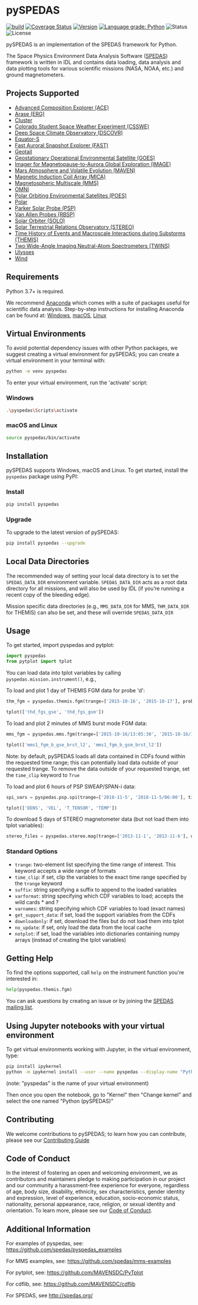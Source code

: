
# pySPEDAS
[![build](https://github.com/spedas/pyspedas/workflows/build/badge.svg)](https://github.com/spedas/pyspedas/actions)
[![Coverage Status](https://coveralls.io/repos/github/spedas/pyspedas/badge.svg)](https://coveralls.io/github/spedas/pyspedas)
[![Version](https://img.shields.io/pypi/v/pyspedas.svg)](https://pypi.org/project/pyspedas/)
[![Language grade: Python](https://img.shields.io/lgtm/grade/python/g/spedas/pyspedas.svg?logo=lgtm&logoWidth=18)](https://lgtm.com/projects/g/spedas/pyspedas/context:python)
![Status](https://img.shields.io/pypi/status/pyspedas.svg)
![License](https://img.shields.io/pypi/l/pyspedas.svg)

pySPEDAS is an implementation of the SPEDAS framework for Python. 

The Space Physics Environment Data Analysis Software ([SPEDAS](http://spedas.org/wiki)) framework is written in IDL and contains data loading, data analysis and data plotting tools for various scientific missions (NASA, NOAA, etc.) and ground magnetometers.   

## Projects Supported
- [Advanced Composition Explorer (ACE)](https://github.com/spedas/pyspedas/blob/master/pyspedas/ace/README.md)
- [Arase (ERG)](https://github.com/spedas/pyspedas/blob/master/pyspedas/erg/README.md)
- [Cluster](https://github.com/spedas/pyspedas/blob/master/pyspedas/cluster/README.md)
- [Colorado Student Space Weather Experiment (CSSWE)](https://github.com/spedas/pyspedas/blob/master/pyspedas/csswe/README.md)
- [Deep Space Climate Observatory (DSCOVR)](https://github.com/spedas/pyspedas/blob/master/pyspedas/dscovr/README.md)
- [Equator-S](https://github.com/spedas/pyspedas/blob/master/pyspedas/equator_s/README.md)
- [Fast Auroral Snapshot Explorer (FAST)](https://github.com/spedas/pyspedas/blob/master/pyspedas/fast/README.md)
- [Geotail](https://github.com/spedas/pyspedas/blob/master/pyspedas/geotail/README.md)
- [Geostationary Operational Environmental Satellite (GOES)](https://github.com/spedas/pyspedas/blob/master/pyspedas/goes/README.md)
- [Imager for Magnetopause-to-Aurora Global Exploration (IMAGE)](https://github.com/spedas/pyspedas/blob/master/pyspedas/image/README.md)
- [Mars Atmosphere and Volatile Evolution (MAVEN)](https://github.com/spedas/pyspedas/blob/master/pyspedas/maven/README.md)
- [Magnetic Induction Coil Array (MICA)](https://github.com/spedas/pyspedas/blob/master/pyspedas/mica/README.md)
- [Magnetospheric Multiscale (MMS)](https://github.com/spedas/pyspedas/blob/master/pyspedas/mms/README.md)
- [OMNI](https://github.com/spedas/pyspedas/blob/master/pyspedas/omni/README.md)
- [Polar Orbiting Environmental Satellites (POES)](https://github.com/spedas/pyspedas/blob/master/pyspedas/poes/README.md)
- [Polar](https://github.com/spedas/pyspedas/blob/master/pyspedas/polar/README.md)
- [Parker Solar Probe (PSP)](https://github.com/spedas/pyspedas/blob/master/pyspedas/psp/README.md)
- [Van Allen Probes (RBSP)](https://github.com/spedas/pyspedas/blob/master/pyspedas/rbsp/README.md)
- [Solar Orbiter (SOLO)](https://github.com/spedas/pyspedas/blob/master/pyspedas/solo/README.md)
- [Solar Terrestrial Relations Observatory (STEREO)](https://github.com/spedas/pyspedas/blob/master/pyspedas/stereo/README.md)
- [Time History of Events and Macroscale Interactions during Substorms (THEMIS)](https://github.com/spedas/pyspedas/blob/master/pyspedas/themis/README.md)
- [Two Wide-Angle Imaging Neutral-Atom Spectrometers (TWINS)](https://github.com/spedas/pyspedas/blob/master/pyspedas/twins/README.md)
- [Ulysses](https://github.com/spedas/pyspedas/blob/master/pyspedas/ulysses/README.md)
- [Wind](https://github.com/spedas/pyspedas/blob/master/pyspedas/wind/README.md)

## Requirements

Python 3.7+ is required.  

We recommend [Anaconda](https://www.continuum.io/downloads/) which comes with a suite of packages useful for scientific data analysis. Step-by-step instructions for installing Anaconda can be found at: [Windows](https://docs.anaconda.com/anaconda/install/windows/), [macOS](https://docs.anaconda.com/anaconda/install/mac-os/), [Linux](https://docs.anaconda.com/anaconda/install/linux/)

## Virtual Environments
To avoid potential dependency issues with other Python packages, we suggest creating a virtual environment for pySPEDAS; you can create a virtual environment in your terminal with:

```bash
python -m venv pyspedas
```

To enter your virtual environment, run the 'activate' script:

### Windows

```bash
.\pyspedas\Scripts\activate
```

### macOS and Linux

```bash
source pyspedas/bin/activate
```

## Installation

pySPEDAS supports Windows, macOS and Linux. To get started, install the `pyspedas` package using PyPI:

### Install

```bash
pip install pyspedas
```

### Upgrade

To upgrade to the latest version of pySPEDAS:

```bash
pip install pyspedas --upgrade
```

## Local Data Directories

The recommended way of setting your local data directory is to set the `SPEDAS_DATA_DIR` environment variable. `SPEDAS_DATA_DIR` acts as a root data directory for all missions, and will also be used by IDL (if you’re running a recent copy of the bleeding edge).

Mission specific data directories (e.g., `MMS_DATA_DIR` for MMS, `THM_DATA_DIR` for THEMIS) can also be set, and these will override `SPEDAS_DATA_DIR`

## Usage

To get started, import pyspedas and pytplot:

```python
import pyspedas
from pytplot import tplot
```

You can load data into tplot variables by calling `pyspedas.mission.instrument()`, e.g., 

To load and plot 1 day of THEMIS FGM data for probe 'd':
```python
thm_fgm = pyspedas.themis.fgm(trange=['2015-10-16', '2015-10-17'], probe='d')

tplot(['thd_fgs_gse', 'thd_fgs_gsm'])
```

To load and plot 2 minutes of MMS burst mode FGM data:
```python
mms_fgm = pyspedas.mms.fgm(trange=['2015-10-16/13:05:30', '2015-10-16/13:07:30'], data_rate='brst')

tplot(['mms1_fgm_b_gse_brst_l2', 'mms1_fgm_b_gsm_brst_l2'])
```

Note: by default, pySPEDAS loads all data contained in CDFs found within the requested time range; this can potentially load data outside of your requested trange. To remove the data outside of your requested trange, set the `time_clip` keyword to `True`

To load and plot 6 hours of PSP SWEAP/SPAN-i data:
```python
spi_vars = pyspedas.psp.spi(trange=['2018-11-5', '2018-11-5/06:00'], time_clip=True)

tplot(['DENS', 'VEL', 'T_TENSOR', 'TEMP'])
```

To download 5 days of STEREO magnetometer data (but not load them into tplot variables):
```python
stereo_files = pyspedas.stereo.mag(trange=['2013-11-1', '2013-11-6'], downloadonly=True)
```

### Standard Options
- `trange`: two-element list specifying the time range of interest. This keyword accepts a wide range of formats
- `time_clip`: if set, clip the variables to the exact time range specified by the `trange` keyword 
- `suffix`: string specifying a suffix to append to the loaded variables
- `varformat`: string specifying which CDF variables to load; accepts the wild cards * and ?
- `varnames`: string specifying which CDF variables to load (exact names)
- `get_support_data`: if set, load the support variables from the CDFs
- `downloadonly`: if set, download the files but do not load them into tplot
- `no_update`: if set, only load the data from the local cache
- `notplot`: if set, load the variables into dictionaries containing numpy arrays (instead of creating the tplot variables)

## Getting Help
To find the options supported, call `help` on the instrument function you're interested in:
```python
help(pyspedas.themis.fgm)
```

You can ask questions by creating an issue or by joining the [SPEDAS mailing list](http://spedas.org/mailman/listinfo/spedas-list_spedas.org).

## Using Jupyter notebooks with your virtual environment

To get virtual environments working with Jupyter, in the virtual environment, type:

```bash
pip install ipykernel
python -m ipykernel install --user --name pyspedas --display-name "Python (pySPEDAS)"
```

(note: "pyspedas" is the name of your virtual environment)

Then once you open the notebook, go to "Kernel" then "Change kernel" and select the one named "Python (pySPEDAS)"

## Contributing
We welcome contributions to pySPEDAS; to learn how you can contribute, please see our [Contributing Guide](https://github.com/spedas/pyspedas/blob/master/CONTRIBUTING.md)

## Code of Conduct
In the interest of fostering an open and welcoming environment, we as contributors and maintainers pledge to making participation in our project and our community a harassment-free experience for everyone, regardless of age, body size, disability, ethnicity, sex characteristics, gender identity and expression, level of experience, education, socio-economic status, nationality, personal appearance, race, religion, or sexual identity and orientation. To learn more, please see our [Code of Conduct](https://github.com/spedas/pyspedas/blob/master/CODE_OF_CONDUCT.md).

## Additional Information

For examples of pyspedas, see: https://github.com/spedas/pyspedas_examples

For MMS examples, see: https://github.com/spedas/mms-examples

For pytplot, see: https://github.com/MAVENSDC/PyTplot

For cdflib, see: https://github.com/MAVENSDC/cdflib

For SPEDAS, see http://spedas.org/
